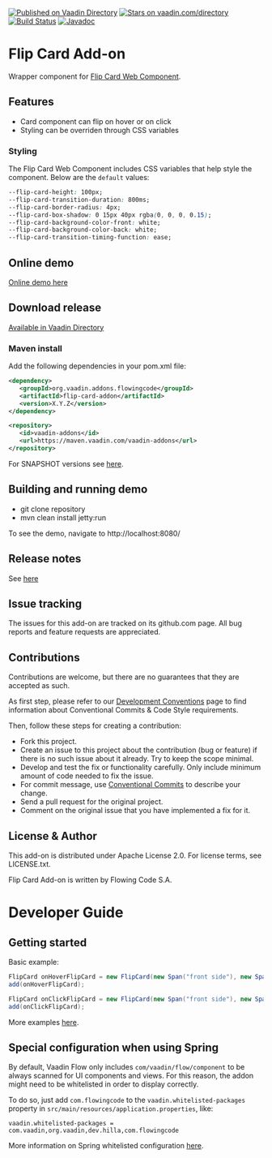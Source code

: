 [![Published on Vaadin Directory](https://img.shields.io/badge/Vaadin%20Directory-published-00b4f0.svg)](https://vaadin.com/directory/component/flip-card-add-on)
[![Stars on vaadin.com/directory](https://img.shields.io/vaadin-directory/star/flip-card-add-on.svg)](https://vaadin.com/directory/component/flip-card-add-on)
[![Build Status](https://jenkins.flowingcode.com/job/FlipCard-addon/badge/icon)](https://jenkins.flowingcode.com/job/FlipCard-addon)
[![Javadoc](https://img.shields.io/badge/javadoc-00b4f0)](https://javadoc.flowingcode.com/artifact/org.vaadin.addons.flowingcode/flip-card-addon)

# Flip Card Add-on

Wrapper component for [Flip Card Web Component](https://www.npmjs.com/package/flip-card-wc).

## Features

* Card component can flip on hover or on click
* Styling can be overriden through CSS variables

### Styling

The Flip Card Web Component includes CSS variables that help style the component. Below are the `default` values:
```css
--flip-card-height: 100px;
--flip-card-transition-duration: 800ms;
--flip-card-border-radius: 4px;
--flip-card-box-shadow: 0 15px 40px rgba(0, 0, 0, 0.15);
--flip-card-background-color-front: white;
--flip-card-background-color-back: white;
--flip-card-transition-timing-function: ease;
```

## Online demo

[Online demo here](http://addonsv24.flowingcode.com/flip-card)

## Download release

[Available in Vaadin Directory](https://vaadin.com/directory/component/flip-card-add-on)

### Maven install

Add the following dependencies in your pom.xml file:

```xml
<dependency>
   <groupId>org.vaadin.addons.flowingcode</groupId>
   <artifactId>flip-card-addon</artifactId>
   <version>X.Y.Z</version>
</dependency>
```
<!-- the above dependency should be updated with latest released version information -->

```xml
<repository>
   <id>vaadin-addons</id>
   <url>https://maven.vaadin.com/vaadin-addons</url>
</repository>
```

For SNAPSHOT versions see [here](https://maven.flowingcode.com/snapshots/).

## Building and running demo

- git clone repository
- mvn clean install jetty:run

To see the demo, navigate to http://localhost:8080/

## Release notes

See [here](https://github.com/FlowingCode/FlipCard/releases)

## Issue tracking

The issues for this add-on are tracked on its github.com page. All bug reports and feature requests are appreciated. 

## Contributions

Contributions are welcome, but there are no guarantees that they are accepted as such. 

As first step, please refer to our [Development Conventions](https://github.com/FlowingCode/DevelopmentConventions) page to find information about Conventional Commits & Code Style requirements.

Then, follow these steps for creating a contribution:

- Fork this project.
- Create an issue to this project about the contribution (bug or feature) if there is no such issue about it already. Try to keep the scope minimal.
- Develop and test the fix or functionality carefully. Only include minimum amount of code needed to fix the issue.
- For commit message, use [Conventional Commits](https://github.com/FlowingCode/DevelopmentConventions/blob/main/conventional-commits.md) to describe your change.
- Send a pull request for the original project.
- Comment on the original issue that you have implemented a fix for it.

## License & Author

This add-on is distributed under Apache License 2.0. For license terms, see LICENSE.txt.

Flip Card Add-on is written by Flowing Code S.A.

# Developer Guide

## Getting started

Basic example: 
```java
FlipCard onHoverFlipCard = new FlipCard(new Span("front side"), new Span("back side"));
add(onHoverFlipCard);

FlipCard onClickFlipCard = new FlipCard(new Span("front side"), new Span("back side"), FlipCardVariant.CLICK);
add(onClickFlipCard);
```

More examples [here](https://github.com/FlowingCode/FlipCard/blob/initial-implementation/src/test/java/com/flowingcode/vaadin/addons/flipcard/FlipCardDemoView.java). 

## Special configuration when using Spring

By default, Vaadin Flow only includes ```com/vaadin/flow/component``` to be always scanned for UI components and views. For this reason, the addon might need to be whitelisted in order to display correctly. 

To do so, just add ```com.flowingcode``` to the ```vaadin.whitelisted-packages``` property in ```src/main/resources/application.properties```, like:

```vaadin.whitelisted-packages = com.vaadin,org.vaadin,dev.hilla,com.flowingcode```
 
More information on Spring whitelisted configuration [here](https://vaadin.com/docs/latest/integrations/spring/configuration/#configure-the-scanning-of-packages).
